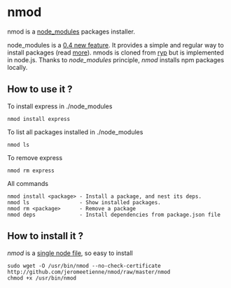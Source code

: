 # nmod

nmod is a [node_modules](http://nodejs.org/docs/v0.4.1/api/modules.html#loading_from_node_modules_Folders)
packages installer.

node_modules is a [0.4 new feature](https://github.com/joyent/node/blob/v0.4.0/ChangeLog#L5).
It provides a simple and regular way to install packages (read
[more](http://nodejs.org/docs/v0.4.1/api/modules.html#loading_from_node_modules_Folders)).
nmods is cloned from [ryp](https://github.com/isaacs/ryp) but is implemented in node.js.
Thanks to *node_modules* principle, *nmod* installs npm packages locally.

## How to use it ?

To install express in ./node_modules

    nmod install express
    
To list all packages installed in ./node_modules

    nmod ls

To remove express

    nmod rm express

All commands

    nmod install <package> - Install a package, and nest its deps.
    nmod ls                - Show installed packages.
    nmod rm <package>      - Remove a package
    nmod deps              - Install dependencies from package.json file

## How to install it ?

*nmod* is a [single node file](http://github.com/jeromeetienne/nmod/raw/master/nmod), so easy to install

    sudo wget -O /usr/bin/nmod --no-check-certificate http://github.com/jeromeetienne/nmod/raw/master/nmod
    chmod +x /usr/bin/nmod
